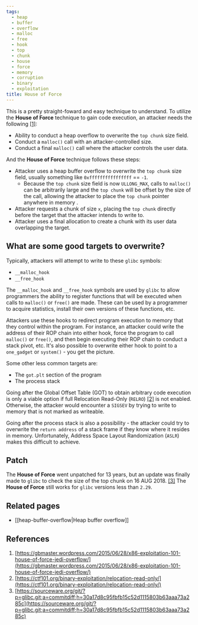 ```yaml
---
tags:
  - heap
  - buffer
  - overflow
  - malloc
  - free
  - hook
  - top
  - chunk
  - house
  - force
  - memory
  - corruption
  - binary
  - exploitation
title: House of Force
---
```


This is a pretty straight-foward and easy technique to understand. To utilize the **House of Force**
technique to gain code execution, an attacker needs the following [[1]](#references):

- Ability to conduct a heap overflow to overwrite the `top chunk` size field.
- Conduct a `malloc()` call with an attacker-controlled size.
- Conduct a final `malloc()` call where the attacker controls the user data.

And the **House of Force** technique follows these steps:

- Attacker uses a heap buffer overflow to overwrite the `top chunk` size field, usually something
  like `0xffffffffffffffff` == `-1`.
  - Because the `top chunk` size field is now `ULLONG_MAX`, calls to `malloc()` can be arbitrarily
    large and the `top chunk` will be offset by the size of the call, allowing the attacker to place
    the `top chunk` pointer anywhere in memory .
- Attacker requests a chunk of size `x`, placing the `top chunk` directly before the target that the
  attacker intends to write to.
- Attacker uses a final allocation to create a chunk with its user data overlapping the target.

## What are some good targets to overwrite?

Typically, attackers will attempt to write to these `glibc` symbols:

- `__malloc_hook`
- `__free_hook`

The `__malloc_hook` and `__free_hook` symbols are used by `glibc` to allow programmers the ability
to register functions that will be executed when calls to `malloc()` or `free()` are made. These can
be used by a programmer to acquire statistics, install their own versions of these functions, etc.

Attackers use these hooks to redirect program execution to memory that they control within the
program. For instance, an attacker could write the address of their ROP chain into either hook,
force the program to call `malloc()` or `free()`, and then begin executing their ROP chain to
conduct a stack pivot, etc. It's also possible to overwrite either hook to point to a `one_gadget`
or `system()` - you get the picture.

Some other less common targets are:

- The `got.plt` section of the program
- The process stack

Going after the Global Offset Table (GOT) to obtain arbitrary code execution is only a viable option
if full Relocation Read-Only (`RELRO`) [[2]](#references) is not enabled. Otherwise, the attacker
would encounter a `SIGSEV` by trying to write to memory that is not marked as writeable.

Going after the process stack is also a possibility - the attacker could try to overwrite the
`return address` of a stack frame if they know where it resides in memory. Unfortunately, Address
Space Layout Randomization (`ASLR`) makes this difficult to achieve.

## Patch

The **House of Force** went unpatched for 13 years, but an update was finally made to `glibc` to
check the size of the top chunk on 16 AUG 2018. [[3]](#references) The **House of Force** still
works for `glibc` versions less than `2.29`.

## Related pages

- [[heap-buffer-overflow|Heap buffer overflow]]

## References

1. [https://gbmaster.wordpress.com/2015/06/28/x86-exploitation-101-house-of-force-jedi-overflow/](https://gbmaster.wordpress.com/2015/06/28/x86-exploitation-101-house-of-force-jedi-overflow/)
2. [https://ctf101.org/binary-exploitation/relocation-read-only/](https://ctf101.org/binary-exploitation/relocation-read-only/)
3. [https://sourceware.org/git/?p=glibc.git;a=commitdiff;h=30a17d8c95fbfb15c52d1115803b63aaa73a285c](https://sourceware.org/git/?p=glibc.git;a=commitdiff;h=30a17d8c95fbfb15c52d1115803b63aaa73a285c)
